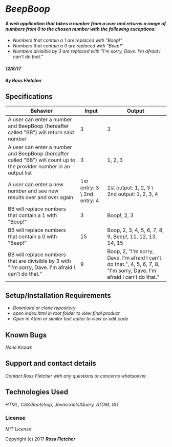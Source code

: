 # _BeepBoop_

#### _A web application that takes a number from a user and returns a range of numbers from 0 to the chosen number with the following exceptions:_

* _Numbers that contain a 1 are replaced with "Boop!"_
* _Numbers that contain a 0 are replaced with "Beep!"_
* _Numbers divisible by 3 are replaced with "I'm sorry, Dave. I'm afraid I can't do that."_

#### _12/8/17_

#### By _**Ross Fletcher**_

## Specifications

| Behavior  | Input  | Output  |
|---|---|---|
|  A user can enter a number and BeepBoop (hereafter called "BB") will return said number | 3  | 3  |
|  A user can enter a number and BeepBoop (hereafter called "BB") will count up to the provider number in an output list | 3  | 1, 2, 3  |
|  A user can enter a new number and see new results over and over again | 1st entry: 3 \ 2nd entry: 4  | 1st output: 1, 2, 3 \ 2nd output: 1, 2, 3, 4  ||
|  BB will replace numbers that contain a 1 with "Boop!" | 3 | Boop!, 2, 3  |
|  BB will replace numbers that contain a 0 with "Beep!" | 15 | Boop, 2, 3, 4, 5, 6, 7, 8, 9, Beep!, 11, 12, 13, 14, 15  |
|  BB will replace numbers that are divisible by 3 with "I'm sorry, Dave. I'm afraid I can't do that." | 9  | Boop, 2, "I'm sorry, Dave. I'm afraid I can't do that.", 4, 5, 6, 7, 8, "I'm sorry, Dave. I'm afraid I can't do that."  |


## Setup/Installation Requirements

* _Download or clone repository_
* _open index.html in root folder to view final product_
* _Open in Atom or similar text editor to view or edit code_


## Known Bugs

_None Known_

## Support and contact details

_Contact Ross Fletcher with any questions or concerns whatsoever._

## Technologies Used

_HTML, CSS/Bootstrap, Javascript/JQuery, ATOM, GIT_

### License

*MIT License*

Copyright (c) 2017 **_Ross Fletcher_**
